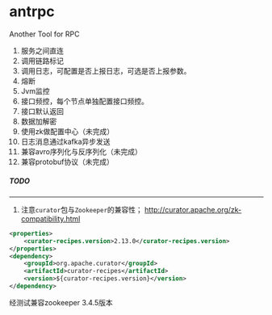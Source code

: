 # antrpc
Another Tool for RPC

1. 服务之间直连
2. 调用链路标记
3. 调用日志，可配置是否上报日志，可选是否上报参数。
4. 熔断
5. Jvm监控
6. 接口频控，每个节点单独配置接口频控。
7. 接口默认返回
8. 数据加解密
9. 使用zk做配置中心（未完成）
10. 日志消息通过kafka异步发送
11. 兼容avro序列化与反序列化（未完成）
12. 兼容protobuf协议（未完成）


##### TODO


---
1. 注意```curator```包与```Zookeeper```的兼容性；
http://curator.apache.org/zk-compatibility.html
```xml
<properties>
    <curator-recipes.version>2.13.0</curator-recipes.version>
</properties>
<dependency>
    <groupId>org.apache.curator</groupId>
    <artifactId>curator-recipes</artifactId>
    <version>${curator-recipes.version}</version>
</dependency>
```
经测试兼容zookeeper 3.4.5版本

